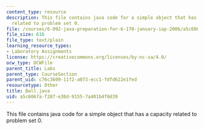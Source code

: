 ```yaml
---
content_type: resource
description: This file contains java code for a simple object that has a capacity
  related to problem set 0.
file: /courses/6-092-java-preparation-for-6-170-january-iap-2006/a5c6067af287e30d91557a401b4f0d39_Ball.java
file_size: 616
file_type: text/plain
learning_resource_types:
- Laboratory Assignments
license: https://creativecommons.org/licenses/by-nc-sa/4.0/
ocw_type: OCWFile
parent_title: Labs
parent_type: CourseSection
parent_uid: c76c3609-11f2-a073-ecc1-fdfd622e1fed
resourcetype: Other
title: Ball.java
uid: a5c6067a-f287-e30d-9155-7a401b4f0d39
---
```

This file contains java code for a simple object that has a capacity related to problem set 0.